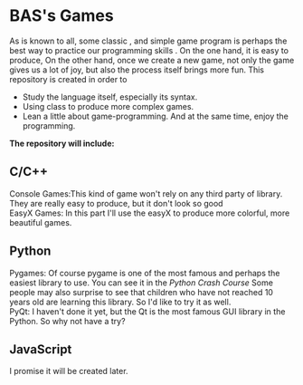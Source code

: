 BAS's Games
==========
As is known to all, some classic , and simple game program is perhaps the best way to practice our programming skills .
On the one hand, it is easy to produce,
On the other hand, once we create a new game, not only the game gives us a lot of joy,
but also the process itself brings more fun. 
This repository is created in order to 
* Study the language itself, especially its syntax.
* Using class to produce more complex games.
* Lean a little about game-programming.
And at the same time, enjoy the programming.

<b>The repository will include:</b>

C/C++
-----
  Console Games:This kind of game won't rely on any third party of library. They are really easy to produce, but it don't look so good<br/>
  EasyX Games: In this part I'll use the easyX to produce more colorful, more beautiful games.
  
Python
-----
  Pygames: Of course pygame is one of the most famous and perhaps the easiest library to use. You can see it in the <I>Python Crash Course</I>
           Some people may also surprise to see that children who have not reached 10 years old are learning this library. So I'd like to try it as well.</br>
  PyQt: I haven't done it yet, but the Qt is the most famous GUI library in the Python. So why not have a try?
  
JavaScript
----------
I promise it will be created later.
